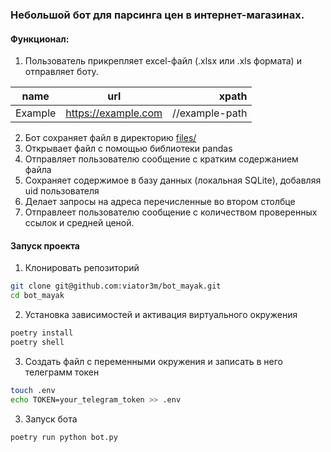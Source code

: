 ### Небольшой бот для парсинга цен в интернет-магазинах.

#### Функционал:
1. Пользователь прикрепляет excel-файл (.xlsx или .xls формата) и отправляет боту.

| name    |         url         |          xpath |
|---------|:-------------------:|---------------:|
| Example | https://example.com | //example-path |

2. Бот сохраняет файл в директорию [files/](files)
3. Открывает файл с помощью библиотеки pandas
4. Отправляет пользователю сообщение с кратким содержанием файла
5. Сохраняет содержимое в базу данных (локальная SQLite), добавляя uid пользователя
6. Делает запросы на адреса перечисленные во втором столбце
7. Отправлеет пользователю сообщение с количеством проверенных ссылок и средней ценой.


#### Запуск проекта
1. Клонировать репозиторий
```bash
git clone git@github.com:viator3m/bot_mayak.git
cd bot_mayak
```
2. Установка зависимостей и активация виртуального окружения
```bash
poetry install
poetry shell
```
3. Создать файл с переменными окружения и записать в него телеграмм токен
```bash
touch .env
echo TOKEN=your_telegram_token >> .env
```
3. Запуск бота
```bash
poetry run python bot.py
```

